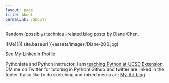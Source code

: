```yaml
---
layout: page
title: About
permalink: /about/
---
```


Random (possibly) technical-related blog posts by Diane Chen.

![Me]({{ site.baseurl }}/assets/images/Diane-200.jpg)

See [My LinkedIn Profile][LinkedIn]

Pythonista and Python instructor. I am [teaching Python at UCSD Extension][ucsd]. DM me on Twitter for tutoring in Python! Github and twitter are linked in the footer. I also like to do sketching and mixed media art: [My Art blog][artblog]

[LinkedIn]: https://www.linkedin.com/in/dianedemerschen
[artblog]: http://atcaday.blogspot.com/
[ucsd]: https://goo.gl/gdsc6c
